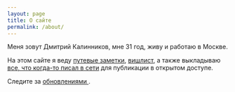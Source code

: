 ```yaml
---
layout: page
title: О сайте
permalink: /about/
---
```


Меня зовут Дмитрий Калинников, мне 31 год, живу и работаю в Москве. 

На этом сайте я веду [путевые заметки](/travel), [вишлист](/wishlist), а также выкладываю [все, что когда-то писал в сети](/) для публикации в открытом доступе.

Следите за [обновлениями <i class="fa fa-rss-square calm"></i>](/feed.xml).